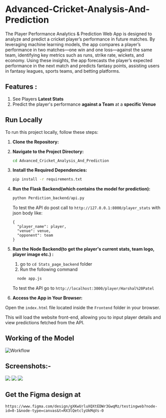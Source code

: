 # Advanced-Cricket-Analysis-And-Prediction

The Player Performance Analytics & Prediction Web App is designed to analyze and predict a cricket player’s performance in future matches. By leveraging machine learning models, the app compares a player’s performance in two matches—one win and one loss—against the same team, identifying key metrics such as runs, strike rate, wickets, and economy. Using these insights, the app forecasts the player’s expected performance in the next match and predicts fantasy points, assisting users in fantasy leagues, sports teams, and betting platforms.

## Features :
   1) See Players **Latest Stats**
   2) Predict the player's performance **against a Team** at a **specific Venue**

## Run Locally

To run this project locally, follow these steps:

1. **Clone the Repository:**

2. **Navigate to the Project Directory:**
   ```bash
   cd Advanced_Cricket_Analysis_And_Prediction
   ```
3. **Install the Required Dependencies:**
   ```bash
   pip install -r requirements.txt
   ```
4. **Run the Flask Backend(which contains the model for prediction):**
   ```bash
   python Perdiction_backend/api.py
   ```

    To test the API do post call to `http://127.0.0.1:8000/player_stats` with json body like:
    ```
    {
      "player_name": player,
      "venue": venue,
      "opponent": team
    }
    ```
6. **Run the Node Backend(to get the player's current stats, team logo, player image etc.) :**
   1) go to `cd Stats_page_backend` folder
   2) Run the following command
   ```bash
     node app.js
   ```

   To test the API go to `http://localhost:3000/player/Harshal%20Patel`
7. **Access the App in Your Browser:**

Open the `index.html` file located inside the `Frontend` folder in your browser.

This will load the website front-end, allowing you to input player details and view predictions fetched from the API.

## Working of the Model
![Workflow](https://github.com/user-attachments/assets/040c0c7a-87cb-4858-a2ee-f62b2d3fd2c8)


## Screenshots:-
<img src="https://github.com/user-attachments/assets/4f1f451e-fe26-43c2-98e7-446e42aaf28a" width=auto>
<img src="https://github.com/user-attachments/assets/3804873e-aa18-4407-8da6-c511132bd2f4" width=auto>
<img src="https://github.com/user-attachments/assets/22f6b9d7-43ba-4e78-a986-e43cea85ec19" width=auto>

## Get the Figma design at
`https://www.figma.com/design/gXKwUrluXQXtEDWr3GwqMz/testingweb?node-id=0-1&node-type=canvas&t=RX3lQetclyUkMqVs-0`

